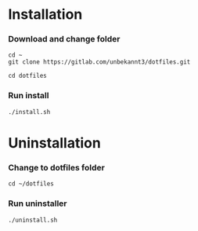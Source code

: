 # Installation

### Download and change folder

```
cd ~
git clone https://gitlab.com/unbekannt3/dotfiles.git

cd dotfiles
```

### Run install

```
./install.sh
```

# Uninstallation

### Change to dotfiles folder

```
cd ~/dotfiles
```

### Run uninstaller

```
./uninstall.sh
```
